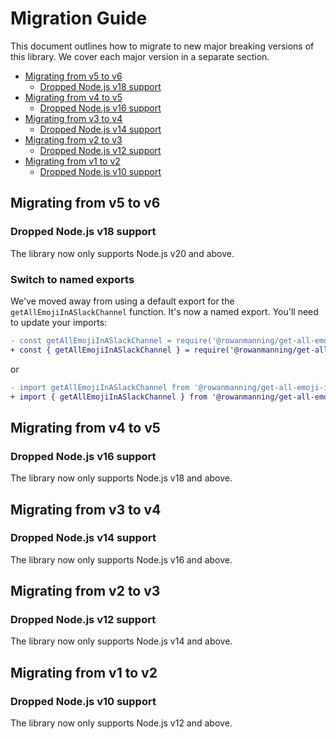 
# Migration Guide

This document outlines how to migrate to new major breaking versions of this library. We cover each major version in a separate section.

* [Migrating from v5 to v6](#migrating-from-v5-to-v6)
  * [Dropped Node.js v18 support](#dropped-nodejs-v18-support)
* [Migrating from v4 to v5](#migrating-from-v4-to-v5)
  * [Dropped Node.js v16 support](#dropped-nodejs-v16-support)
* [Migrating from v3 to v4](#migrating-from-v3-to-v4)
  * [Dropped Node.js v14 support](#dropped-nodejs-v14-support)
* [Migrating from v2 to v3](#migrating-from-v2-to-v3)
  * [Dropped Node.js v12 support](#dropped-nodejs-v12-support)
* [Migrating from v1 to v2](#migrating-from-v1-to-v2)
  * [Dropped Node.js v10 support](#dropped-nodejs-v10-support)

## Migrating from v5 to v6

### Dropped Node.js v18 support

The library now only supports Node.js v20 and above.

### Switch to named exports

We've moved away from using a default export for the `getAllEmojiInASlackChannel` function. It's now a named export. You'll need to update your imports:

```diff
- const getAllEmojiInASlackChannel = require('@rowanmanning/get-all-emoji-in-a-slack-channel');
+ const { getAllEmojiInASlackChannel } = require('@rowanmanning/get-all-emoji-in-a-slack-channel');
```

or

```diff
- import getAllEmojiInASlackChannel from '@rowanmanning/get-all-emoji-in-a-slack-channel';
+ import { getAllEmojiInASlackChannel } from '@rowanmanning/get-all-emoji-in-a-slack-channel';
```

## Migrating from v4 to v5

### Dropped Node.js v16 support

The library now only supports Node.js v18 and above.

## Migrating from v3 to v4

### Dropped Node.js v14 support

The library now only supports Node.js v16 and above.

## Migrating from v2 to v3

### Dropped Node.js v12 support

The library now only supports Node.js v14 and above.

## Migrating from v1 to v2

### Dropped Node.js v10 support

The library now only supports Node.js v12 and above.

